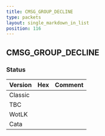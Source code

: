 ```yaml
---
title: CMSG_GROUP_DECLINE
type: packets
layout: single_markdown_in_list
position: 116
---
```


## CMSG_GROUP_DECLINE

### Status

Version | Hex | Comment
---------- | ---------- | ---------- 
Classic |  |  
TBC |  |  
WotLK |  |  
Cata |  |  
